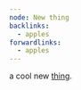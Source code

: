 ```yaml
---
node: New thing
backlinks:
  - apples
forwardlinks:
  - apples
---
```

a cool new [thing](apples.md). 

